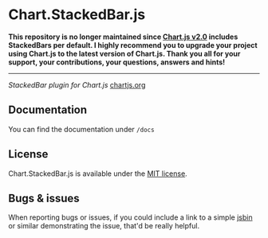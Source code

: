 Chart.StackedBar.js
===================

**This repository is no longer maintained since [Chart.js v2.0](https://github.com/chartjs/Chart.js) includes StackedBars per default. I highly recommend you to upgrade your project using Chart.js to the latest version of Chart.js. Thank you all for your support, your contributions, your questions, answers and hints!**

------

*StackedBar plugin for Chart.js* [chartjs.org](http://www.chartjs.org)

## Documentation

You can find the documentation under `/docs`

## License

Chart.StackedBar.js is available under the [MIT license](http://opensource.org/licenses/MIT).

## Bugs & issues

When reporting bugs or issues, if you could include a link to a simple [jsbin](http://jsbin.com) or similar demonstrating the issue, that'd be really helpful.

